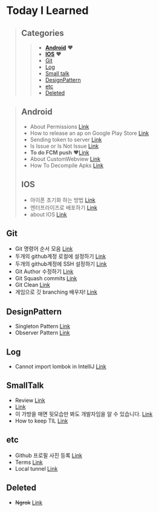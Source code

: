 # Today I Learned 

> ## Categories
> > * __[Android](#Android)__ :heart:
> > * __[IOS](#IOS)__ :heart:
> > * [Git](#Git)
> > * [Log](#Log)
> > * [Small talk](#SmallTalk)
> > * [DesignPattern](#DesignPattern)
> > * [etc](#etc)
> > * [Deleted](#Deleted)


> ## Android
> * About Permissions [Link](/Android/about_runtime_permission.md)
> * How to release an ap on Google Play Store [Link](/Android/how_to_release_an_app_on_google_play_store.md)
> * Sending token to server [Link](/Android/sending_token_to_server.md)
> * Is Issue or Is Not Issue [Link](/Android/IsIssueOrIsNotIssue.md)
> * __To do FCM push__ :heart:[Link](/Android/TodoFCMPush.md)
> * About CustomWebview [Link](/Android/AboutCustomWebView.md)
> * How To Decompile Apks [Link](/Android/howtoDecompileApps.md)
>
> ## IOS
> * 아이폰 초기화 하는 방법 [Link](/IOS/how_to_initialize_iphone.md)
> * 엔터프라이즈로 배포하기 [Link](/IOS/EnterpriseDistribution.md)
> * about IOS [Link](/IOS/aboutIOS.md)

## Git

* Git 명령어 순서 모음 [Link](/Git/GitSteps.md)
* 두개의 github계정 로컬에 설정하기 [Link](/Git/SettingTwoGithubAccount.md)
* 두개의 github계정에 SSH 설정하기 [Link](/Git/CreateMutipleSSH.md)
* Git Author 수정하기 [Link](/Git/ModifyAuthor.md)
* Git Squash commits [Link](/Git/Squash_commits.md)
* Git Clean [Link](/Git/GitClean.md)
* 게임으로 깃 branching 배우자! [Link](/Git/Learning_Git_Branching.md)

## DesignPattern

* Singleton Pattern [Link](/DesignPattern/Singleton.md)
* Observer Pattern [Link](/DesignPattern/Observer.md)

## Log

* Cannot import lombok in IntelliJ [Link](/Log/cannot_import_lombok.md)

## SmallTalk

* Review [Link](Small_Talk/review.md)
*  [Link](/Small_Talk/Swimming_in_endless_pool.md)
* 이 가방을 매면 뒷모습만 봐도 개발자임을 알 수 있습니다. [Link](https://www.seoulstore.com/products/1329021/detail)
* How to keep TIL [Link](/Small_Talk/HowtokeepTIL.md)

## etc

* Github 프로필 사진 등록 [Link](/etc/big_head.md)
* Terms [Link](/etc/Terms.md)
* Local tunnel [Link](/etc/alternative_ngrok.md)

## Deleted

* ~~Ngrok~~ [Link](/etc/ngrok.md)